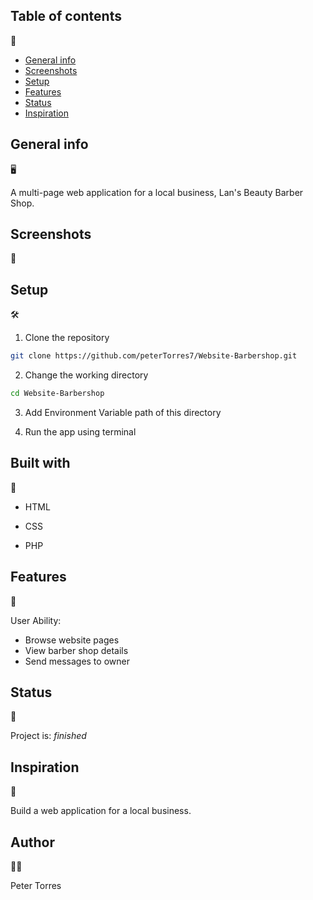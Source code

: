 ## Table of contents
📂
* [General info](#general-info)
* [Screenshots](#screenshots)
* [Setup](#setup)
* [Features](#features)
* [Status](#status)
* [Inspiration](#inspiration)

## General info
🖥️

A multi-page web application for a local business, Lan's Beauty Barber Shop. 

## Screenshots
🎇

## Setup
🛠

1. Clone the repository

```Bash
git clone https://github.com/peterTorres7/Website-Barbershop.git
```

2. Change the working directory

```Bash
cd Website-Barbershop
```

3. Add Environment Variable path of this directory

4. Run the app using terminal

## Built with
👷
- HTML

- CSS

- PHP

## Features
🚀

User Ability:
* Browse website pages
* View barber shop details
* Send messages to owner

## Status
🦁

Project is: _finished_

## Inspiration
🎇

Build a web application for a local business.

## Author
🧑🏻

Peter Torres

